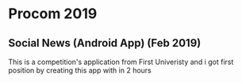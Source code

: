 # Procom 2019
## Social News (Android App) (Feb 2019)

This is a competition's application from First Univeristy and i got first position by creating this app with in 2 hours


